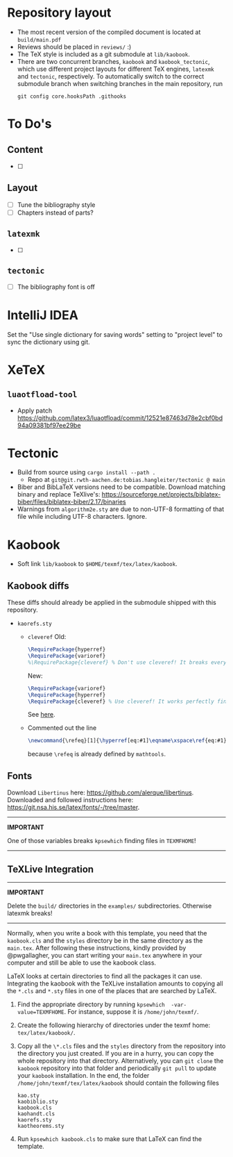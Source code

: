# Repository layout
- The most recent version of the compiled document is located at `build/main.pdf`
- Reviews should be placed in `reviews/` :)
- The TeX style is included as a git submodule at `lib/kaobook`. 
- There are two concurrent branches, `kaobook` and `kaobook_tectonic`, which use different project layouts for different TeX engines, `latexmk` and `tectonic`, respectively. 
  To automatically switch to the correct submodule branch when switching branches in the main repository, run 
  ```
  git config core.hooksPath .githooks
  ```

# To Do's
## Content
- [ ]
## Layout
- [ ] Tune the bibliography style
- [ ] Chapters instead of parts?
## `latexmk`
- [ ]
## `tectonic`
- [ ] The bibliography font is off

# IntelliJ IDEA
Set the "Use single dictionary for saving words" setting to "project level" to sync the dictionary using git.

# XeTeX
 
## `luaotfload-tool`
- Apply patch https://github.com/latex3/luaotfload/commit/12521e87463d78e2cbf0bd94a09381bf97ee29be

# Tectonic
- Build from source using `cargo install --path .`
  - Repo at `git@git.rwth-aachen.de:tobias.hangleiter/tectonic @ main`
- Biber and BibLaTeX versions need to be compatible. Download matching binary and replace TeXlive's: https://sourceforge.net/projects/biblatex-biber/files/biblatex-biber/2.17/binaries
- Warnings from `algorithm2e.sty` are due to non-UTF-8 formatting of that file while including UTF-8 characters. Ignore.

# Kaobook
- Soft link `lib/kaobook` to `$HOME/texmf/tex/latex/kaobook`.

## Kaobook diffs
These diffs should already be applied in the submodule shipped with this repository.
- `kaorefs.sty`
   - `cleveref`
     Old:
	 ```latex
	 \RequirePackage{hyperref}
	 \RequirePackage{varioref}
	 %\RequirePackage{cleveref} % Don't use cleveref! It breaks everything
	 ```
	 New:
	 ```latex
	 \RequirePackage{varioref}
	 \RequirePackage{hyperref}
	 \RequirePackage{cleveref} % Use cleveref! It works perfectly fine
	 ```
	 See [here](https://tex.stackexchange.com/questions/83037/difference-between-ref-varioref-and-cleveref-decision-for-a-thesis).

   - Commented out the line
     ```latex
     \newcommand{\refeq}[1]{\hyperref[eq:#1]\eqname\xspace\ref{eq:#1}}
     ```
     because `\refeq` is already defined by `mathtools`.

## Fonts
Download `Libertinus` here: https://github.com/alerque/libertinus.
Downloaded and followed instructions here: https://git.nsa.his.se/latex/fonts/-/tree/master.

---
**IMPORTANT**

One of those variables breaks `kpsewhich` finding files in `TEXMFHOME`!

---

## TeXLive Integration

---
**IMPORTANT**

Delete the `build/` directories in the `examples/` subdirectories. Otherwise latexmk breaks!

---

Normally, when you write a book with this template, you need that the
`kaobook.cls` and the `styles` directory be in the same directory as the
`main.tex`. After following these instructions, kindly provided by
@pwgallagher, you can start writing your `main.tex` anywhere in your
computer and still be able to use the kaobook class.

LaTeX looks at certain directories to find all the packages it can use.
Integrating the kaobook with the TeXLive installation amounts to
copying all the `*.cls` and `*.sty` files in one of the places that are
searched by LaTeX.

1. Find the appropriate directory by running `kpsewhich 
   -var-value=TEXMFHOME`. For instance, suppose it is
   `/home/john/texmf/`.

2. Create the following hierarchy of directories under the texmf home:
   `tex/latex/kaobook/`.

3. Copy all the `\*.cls` files and the `styles` directory from the
   repository into the directory you just created. If you are in a
   hurry, you can copy the whole repository into that directory.
   Alternatively, you can `git clone` the `kaobook` repository into that folder
   and periodically `git pull` to update your `kaobook` installation.
   In the end, the folder `/home/john/texmf/tex/latex/kaobook` should contain the
   following files
   ```
   kao.sty
   kaobiblio.sty
   kaobook.cls
   kaohandt.cls
   kaorefs.sty
   kaotheorems.sty
   ```

4. Run `kpsewhich kaobook.cls` to make sure that LaTeX can find the
   template.
